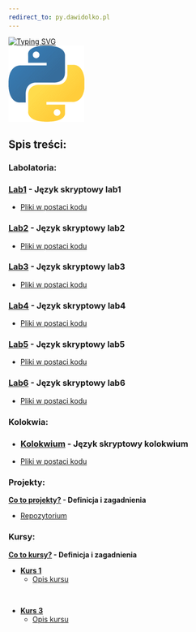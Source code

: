 ```yaml
---
redirect_to: py.dawidolko.pl
---
```


[![Typing SVG](https://readme-typing-svg.herokuapp.com?font=Fira+Code&weight=500&size=40&pause=1000&color=000000&width=600&height=100&lines=J%C4%99zyk+Python)](https://github.com/dawidolko/Programming-Python)
<br>![PYTHON](python.png)

## Spis treści:

### Labolatoria:
### [Lab1](LAB01) - Język skryptowy lab1
- [Pliki w postaci kodu](https://github.com/dawidolko/Programming-Python/blob/main/LAB01/main.py)<br>

### [Lab2](LAB02) - Język skryptowy lab2
- [Pliki w postaci kodu](https://github.com/dawidolko/Programming-Python/blob/main/LAB02/main.py)<br>

### [Lab3](LAB03) - Język skryptowy lab3
- [Pliki w postaci kodu](https://github.com/dawidolko/Programming-Python/blob/main/LAB03/main.py)<br>

### [Lab4](LAB04) - Język skryptowy lab4
- [Pliki w postaci kodu](https://github.com/dawidolko/Programming-Python/blob/main/LAB04/main.py)<br>

### [Lab5](LAB05) - Język skryptowy lab5
- [Pliki w postaci kodu](https://github.com/dawidolko/Programming-Python/blob/main/LAB05/main.py)<br>

### [Lab6](LAB06) - Język skryptowy lab6
- [Pliki w postaci kodu](https://github.com/dawidolko/Programming-Python/blob/main/LAB06/main.py)<br>

### Kolokwia: 
- ### [Kolokwium](KOLOKWIUM) - Język skryptowy kolokwium 
- [Pliki w postaci kodu](https://github.com/dawidolko/Programming-Python/blob/main/KOLOKWIUM)<br>

### Projekty:
**[Co to projekty?](projects/README.md) - Definicja i zagadnienia**
 - [Repozytorium](https://github.com/dawidolko/Programming-Python/tree/main/projects)


### Kursy:

**[Co to kursy?](Courses/README.md) - Definicja i zagadnienia**
- **[Kurs 1](https://github.com/dawidolko/Programming-Python/tree/main/Courses/Course1)**
  - [Opis kursu](Courses/Course1/README.md)


<br>
  
- **[Kurs 3](https://github.com/dawidolko/Programming-Python/tree/main/Courses/Course3)**
  - [Opis kursu](Courses/Course3/README.md)
